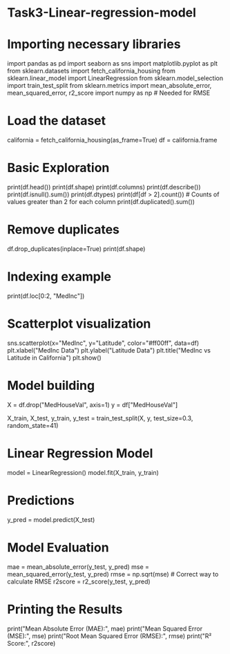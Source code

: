 # Task3-Linear-regression-model
# Importing necessary libraries
import pandas as pd 
import seaborn as sns
import matplotlib.pyplot as plt
from sklearn.datasets import fetch_california_housing
from sklearn.linear_model import LinearRegression
from sklearn.model_selection import train_test_split 
from sklearn.metrics import mean_absolute_error, mean_squared_error, r2_score
import numpy as np  # Needed for RMSE

# Load the dataset
california = fetch_california_housing(as_frame=True)
df = california.frame

# Basic Exploration
print(df.head())
print(df.shape)
print(df.columns)
print(df.describe())
print(df.isnull().sum())
print(df.dtypes)
print(df[df > 2].count())  # Counts of values greater than 2 for each column
print(df.duplicated().sum())

# Remove duplicates
df.drop_duplicates(inplace=True)
print(df.shape)

# Indexing example
print(df.loc[0:2, "MedInc"])

# Scatterplot visualization
sns.scatterplot(x="MedInc", y="Latitude", color="#ff00ff", data=df)
plt.xlabel("MedInc Data")
plt.ylabel("Latitude Data")
plt.title("MedInc vs Latitude in California")
plt.show()

# Model building
X = df.drop("MedHouseVal", axis=1)
y = df["MedHouseVal"]

X_train, X_test, y_train, y_test = train_test_split(X, y, test_size=0.3, random_state=41)

# Linear Regression Model
model = LinearRegression()
model.fit(X_train, y_train)

# Predictions
y_pred = model.predict(X_test)

# Model Evaluation
mae = mean_absolute_error(y_test, y_pred)
mse = mean_squared_error(y_test, y_pred)
rmse = np.sqrt(mse)  # Correct way to calculate RMSE
r2score = r2_score(y_test, y_pred)

# Printing the Results
print("Mean Absolute Error (MAE):", mae)
print("Mean Squared Error (MSE):", mse)
print("Root Mean Squared Error (RMSE):", rmse)
print("R² Score:", r2score)
